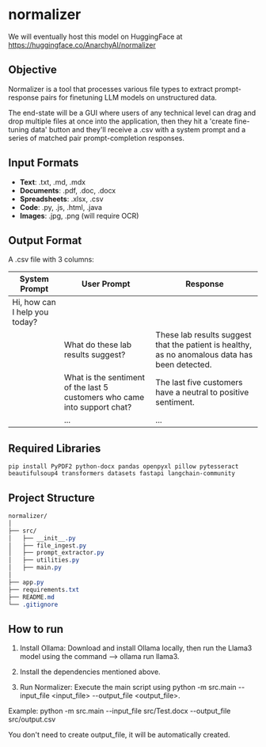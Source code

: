 # normalizer

We will eventually host this model on HuggingFace at https://huggingface.co/AnarchyAI/normalizer

## Objective

Normalizer is a tool that processes various file types to extract prompt-response pairs for finetuning LLM models on unstructured data.

The end-state will be a GUI where users of any technical level can drag and drop multiple files at once into the application, then they hit a 'create fine-tuning data' button and they'll receive a .csv with a system prompt and a series of matched pair prompt-completion responses.

## Input Formats

- **Text**: .txt, .md, .mdx
- **Documents**: .pdf, .doc, .docx
- **Spreadsheets**: .xlsx, .csv
- **Code**: .py, .js, .html, .java
- **Images**: .jpg, .png (will require OCR)

## Output Format

A .csv file with 3 columns:

| System Prompt                          | User Prompt                           | Response                                     |
| -------------------------------------- | ------------------------------------- | ---------------------------------------------|
| Hi, how can I help you today?          |                                       | 
|                                        | What do these lab results suggest?                          | These lab results suggest that the patient is healthy, as no anomalous data has been detected. |
|                                        | What is the sentiment of the last 5 customers who came into support chat? | The last five customers have a neutral to positive sentiment. |
| | ... | ... |

## Required Libraries

```pip install PyPDF2 python-docx pandas openpyxl pillow pytesseract beautifulsoup4 transformers datasets fastapi langchain-community```

## Project Structure

```CSS
normalizer/
│
├── src/
│   ├── __init__.py
│   ├── file_ingest.py
│   ├── prompt_extractor.py
│   ├── utilities.py
│   ├── main.py
│
├── app.py
├── requirements.txt
├── README.md
└── .gitignore
```


## How to run 


1. Install Ollama: Download and install Ollama locally, then run the Llama3 model using the command --> ollama run llama3.

2. Install the dependencies mentioned above.

3. Run Normalizer: Execute the main script using python -m src.main --input_file <input_file> --output_file <output_file>.

Example: 
python -m src.main --input_file src/Test.docx --output_file src/output.csv

You don't need to create output_file, it will be automatically created.